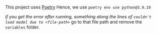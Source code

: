 This project uses [Poetry](https://python-poetry.org/)
Hence, we use `poetry env use python@3.9.19`

_if you get the error after running, something along the lines of `couldn't load model due to <file-path>`_
go to that file path and remove the `variables` folder.